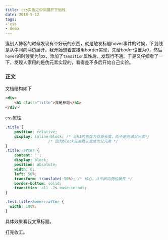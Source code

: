 ```yaml
---
title: css实例之中间展开下划线
date: 2018-5-12
tags:
- css
- demo
---
```


逛别人博客的时候发现有个好玩的东西，就是触发标题hover事件的时候，下划线是从中间向两边展开。我开始想着直接用border实现，先给boder设置为0，然后`hover`的时候变为1px，添加了`tansition`属性后，发现行不通。于是又仔细看了一下，发现人家用的是伪元素实现的，看得差不多后开始自己实验。

<!-- more -->

### 正文

文档结构如下

```html
<div>
    <h1 class="title">我是标题</h1>
</div>
```

css属性

```css
.title {
    position: relative;
    display: inline-block; /* 让h1的宽度为自身长度，而不是充满父元素*/
    			   /* 因为block元素默认宽度为父元素 */
}
.title::after {
    content: '';
    display: block;
    position: absolute;
    width: 0;
    left: 50%;
    transform: translate(-50%); /* 核心，从中间向两边展开 */
    border-bottom: solid;
    transition: all .2s ease-in-out;
}

.test-title:hover::after {
  width: 100%;
}

```

具体效果看我文章标题。

打完收工。